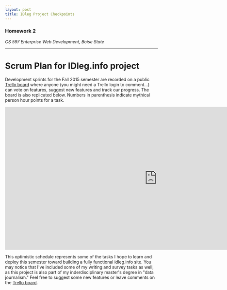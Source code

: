```yaml
---
layout: post
title: IDleg Project Checkpoints
---
```


### Homework 2

_CS 597 Enterprise Web Development, Boise State_

***

# Scrum Plan for IDleg.info project

Development sprints for the Fall 2015 semester are recorded on a public [Trello board](https://trello.com/b/0jSicfSF/idleg-info-development-sprints) where anyone (you might need a Trello login to comment...) can vote on features, suggest new features and track our progress. The board is also replicated below. Numbers in parenthesis indicate mythical person hour points for a task. 

<iframe width="1000" height="470" src="https://trello.com/b/0jSicfSF.html" frameborder="0" allowfullscreen="allowfullscreen"></iframe>

This optimistic schedule represents some of the tasks I hope to learn and deploy this semester toward building a fully functional idleg.info site. You may notice that I've included some of my writing and survey tasks as well, as this project is also part of my inderdisciplinary master's degree in "data journalism." Feel free to suggest some new features or leave comments on the [Trello board](https://trello.com/b/0jSicfSF/idleg-info-development-sprints).

